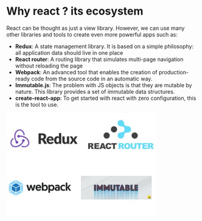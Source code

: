 # Why react ? its ecosystem

React can be thought as just a view library. However, we can use many other libraries and tools to create even more powerful apps such as:
  * **Redux**: A state management library. It is based on a simple philosophy: all application data should live in one place
  * **React router**: A routing library that simulates multi-page navigation without reloading the page
  * **Webpack**: An advanced tool that enables the creation of production-ready code from the source code in an automatic way.
  * **Immutable.js**: The problem with JS objects is that they are mutable by nature. This library provides a set of immutable data structures.
  * **create-react-app**: To get started with react with zero configuration, this is the tool to use.

  ![](img/logos.jpg)
